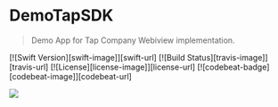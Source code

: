 # DemoTapSDK
> Demo App for Tap Company Webiview implementation.

[![Swift Version][swift-image]][swift-url]
[![Build Status][travis-image]][travis-url]
[![License][license-image]][license-url]
[![codebeat-badge][codebeat-image]][codebeat-url]

![](header.png)
